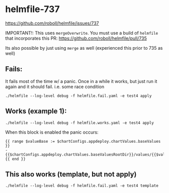 # helmfile-737

https://github.com/roboll/helmfile/issues/737

IMPORTANT!: This uses `mergeOverwrite`. You must use a build of `helmfile` that incorporates this PR: https://github.com/roboll/helmfile/pull/735

Its also possible by just using `merge` as well (experienced this prior to 735 as well)

## Fails:

It fails most of the time w/ a panic. Once in a while it works, but just run it again and it should fail. i.e. some race condition

```
./helmfile --log-level debug -f helmfile.fail.yaml -e test4 apply
```

## Works (example 1):

```
./helmfile --log-level debug -f helmfile.works.yaml -e test4 apply
```

When this block is enabled the panic occurs:
```
{{ range $valueBase := $chartConfigs.appdeploy.chartValues.baseValues }}
- {{$chartConfigs.appdeploy.chartValues.baseValuesRootDir}}/values/{{$valueBase}}/values.yaml
{{ end }}
```

## This also works (template, but not apply)
```
./helmfile --log-level debug -f helmfile.fail.yaml -e test4 template
```
